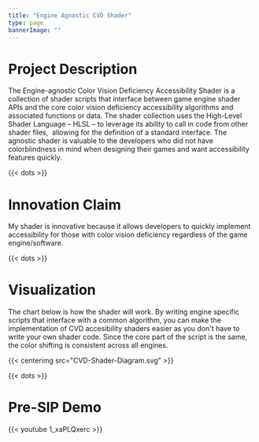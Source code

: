 ```yaml
---
title: "Engine Agnostic CVD Shader"
type: page
bannerImage: ""
---
```


# Project Description

The Engine-agnostic Color Vision Deficiency Accessibility Shader is a collection of shader scripts that interface between game engine shader APIs and the core color vision deficiency accessibility algorithms and associated functions or data. The shader collection uses the High-Level Shader Language – HLSL – to leverage its ability to call in code from other shader files,  allowing for the definition of a standard interface. The agnostic shader is valuable to the developers who did not have colorblindness in mind when designing their games and want accessibility features quickly.

{{< dots >}}

# Innovation Claim

My shader is innovative because it allows developers to quickly implement accessibility for those with color vision deficiency regardless of the game engine/software.

{{< dots >}}

# Visualization

The chart below is how the shader will work. By writing engine specific scripts that interface with a common algorithm, you can make the implementation of CVD accesibility shaders easier as you don't have to write your own shader code. Since the core part of the script is the same, the color shifting is consistent across all engines.

{{< centerimg src="CVD-Shader-Diagram.svg" >}}

{{< dots >}}

# Pre-SIP Demo
{{< youtube 1_xaPLQxerc >}}

